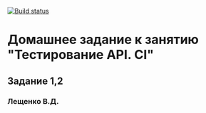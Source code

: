 [![Build status](https://ci.appveyor.com/api/projects/status/l1ob2by6ekjxpux5?svg=true)](https://ci.appveyor.com/project/ValeriyLSK/api-1-1)
# Домашнее задание к занятию "Тестирование API. CI"
## Задание 1,2 
### Лещенко В.Д.
